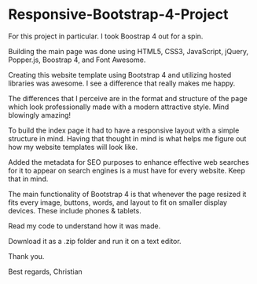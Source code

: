 # Responsive-Bootstrap-4-Project

For this project in particular. I took Boostrap 4 out for a spin.

Building the main page was done using HTML5, CSS3, JavaScript, jQuery, 
Popper.js, Boostrap 4, and Font Awesome.

Creating this website template using Bootstrap 4 and utilizing 
hosted libraries was awesome. I see a difference that really makes me happy.

The differences that I perceive are in the format and structure of the page which look
professionally made with a modern attractive style. Mind blowingly amazing!

To build the index page it had to have a responsive layout with a simple structure in mind. 
Having that thought in mind is what helps me figure out how my website templates will look like.

Added the metadata for SEO purposes to enhance effective web searches for it to appear 
on search engines is a must have for every website. Keep that in mind.

The main functionality of Bootstrap 4 is that whenever the page resized it fits every image,
buttons, words, and layout to fit on smaller display devices. These include phones & tablets.

Read my code to understand how it was made. 

Download it as a .zip folder and run it on a text editor.

Thank you.

Best regards, 
Christian
